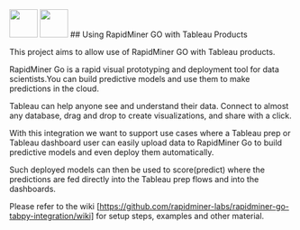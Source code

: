 <img src="https://cdnl.tblsft.com/sites/default/files/pages/tableau_cmyk_2015.png" height="50"  />
<img src="https://1xltkxylmzx3z8gd647akcdvov-wpengine.netdna-ssl.com/wp-content/uploads/2016/06/rapidminer-logo-retina.png" height="50"  />
## Using RapidMiner GO with Tableau Products

This project aims to allow use of RapidMiner GO with Tableau products.

RapidMiner Go is a rapid visual prototyping and deployment tool for data scientists.You can build predictive models and use them to make predictions in the cloud.

Tableau can help anyone see and understand their data. Connect to almost any database, drag and drop to create visualizations, and share with a click.

With this integration we want to support use cases where a Tableau prep or Tableau dashboard user can easily upload data to RapidMiner Go to build predictive models and even deploy them automatically.

Such deployed models can then be used to score(predict) where the predictions are fed directly into the Tableau prep flows and into the dashboards.

Please refer to the wiki [https://github.com/rapidminer-labs/rapidminer-go-tabpy-integration/wiki] for setup steps, examples and other material.

